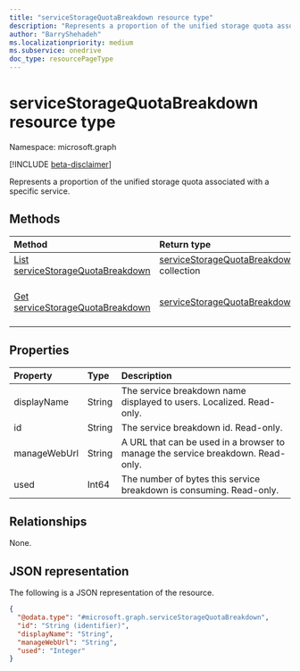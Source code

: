 ```yaml
---
title: "serviceStorageQuotaBreakdown resource type"
description: "Represents a proportion of the unified storage quota associated with a specific service."
author: "BarryShehadeh"
ms.localizationpriority: medium
ms.subservice: onedrive
doc_type: resourcePageType
---
```


# serviceStorageQuotaBreakdown resource type

Namespace: microsoft.graph

[!INCLUDE [beta-disclaimer](../../includes/beta-disclaimer.md)]

Represents a proportion of the unified storage quota associated with a specific service.

## Methods
|Method|Return type|Description|
|:---|:---|:---|
|[List serviceStorageQuotaBreakdown](../api/unifiedstoragequota-list-services.md)| [serviceStorageQuotaBreakdown](../resources/servicestoragequotabreakdown.md) collection|Get a list of services in the serviceStorageQuotaBreakdown.|
|[Get serviceStorageQuotaBreakdown](../api/servicestoragequotabreakdown-get.md)|[serviceStorageQuotaBreakdown](../resources/servicestoragequotabreakdown.md)|Read the properties and relationships of a [serviceStorageQuotaBreakdown](../resources/servicestoragequotabreakdown.md) object.|

## Properties
|Property|Type|Description|
|:---|:---|:---|
|displayName|String|The service breakdown name displayed to users. Localized. Read-only.|
|id|String|The service breakdown id. Read-only.|
|manageWebUrl|String|A URL that can be used in a browser to manage the service breakdown. Read-only.|
|used|Int64|The number of bytes this service breakdown is consuming. Read-only.|

## Relationships
None.

## JSON representation
The following is a JSON representation of the resource.
<!-- {
  "blockType": "resource",
  "keyProperty": "id",
  "@odata.type": "microsoft.graph.serviceStorageQuotaBreakdown",
}
-->
``` json
{
  "@odata.type": "#microsoft.graph.serviceStorageQuotaBreakdown",
  "id": "String (identifier)",
  "displayName": "String",
  "manageWebUrl": "String",
  "used": "Integer"
}
```

